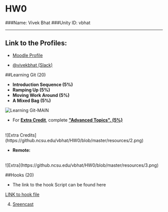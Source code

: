 # HW0

###Name: Vivek Bhat
###Unity ID: vbhat

<hr>

## Link to the Profiles: 

  * [Moodle Profile](https://moodle-courses1617.wolfware.ncsu.edu/user/profile.php?id=116130)

  * [@vivekbhat (Slack)](https://csc519-s17.slack.com/messages/@vivekbhat/team/vivekbhat/)


##Learning Git (20)

* **Introduction Sequence (5%)**
* **Ramping Up (5%)**
* **Moving Work Around (5%)**
* **A Mixed Bag (5%)**

![Learning Git-_MAIN_](https://github.ncsu.edu/vbhat/HW0/blob/master/resources/1.png)

* For <u>**Extra Credit**</u>, complete <b><u>"Advanced Topics". (5%)</b></u>
<br>
![Extra Credits](https://github.ncsu.edu/vbhat/HW0/blob/master/resources/2.png)


* **Remote:**
<br>
![Extra](https://github.ncsu.edu/vbhat/HW0/blob/master/resources/3.png)


##Hooks (20)

   * The link to the hook Script can be found here
      
[LINK to hook file ](https://github.ncsu.edu/vbhat/HW0/blob/master/resources/post-commit)

4. [Sreencast](https://youtu.be/pOWYzFxqKT4)
 

